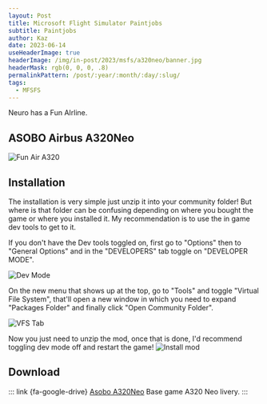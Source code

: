 ```yaml
---
layout: Post
title: Microsoft Flight Simulator Paintjobs
subtitle: Paintjobs
author: Kaz
date: 2023-06-14
useHeaderImage: true
headerImage: /img/in-post/2023/msfs/a320neo/banner.jpg
headerMask: rgb(0, 0, 0, .8)
permalinkPattern: /post/:year/:month/:day/:slug/
tags:
  - MFSFS
---
```


Neuro has a Fun AIrline.

<!-- more -->

## ASOBO Airbus A320Neo

![Fun Air A320](/img/in-post/2023/msfs/a320neo/fs_runway.jpg "A320Neo with FunAir livery.")

## Installation

The installation is very simple just unzip it into your community folder! But where is that folder can be confusing depending on where you bought the game or where you installed it. My recommendation is to use the in game dev tools to get to it.

If you don't have the Dev tools toggled on, first go to "Options" then to "General Options" and in the "DEVELOPERS" tab toggle on "DEVELOPER MODE".

![Dev Mode](/img/in-post/2023/msfs/a320neo/dev_options.jpg "Screenshot showing the developer mode toggle.")

On the new menu that shows up at the top, go to "Tools" and toggle "Virtual File System", that'll open a new window in which you need to expand "Packages Folder" and finally click "Open Community Folder".

![VFS Tab](/img/in-post/2023/msfs/a320neo/dev_vfs.png "Navigating to the Community folder ingame.")

Now you just need to unzip the mod, once that is done, I'd recommend toggling dev mode off and restart the game!
![Install mod](/img/in-post/2023/msfs/a320neo/extract_mod.png 'Unizpping mod.')

## Download

::: link {fa-google-drive} [Asobo A320Neo](https://drive.google.com/file/d/10HC_zOWSSASlztzrYWqsAMU5Xgp8q2ar/view?usp=sharing)
Base game A320 Neo livery.
:::
